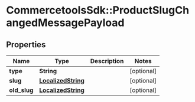 # CommercetoolsSdk::ProductSlugChangedMessagePayload

## Properties
Name | Type | Description | Notes
------------ | ------------- | ------------- | -------------
**type** | **String** |  | [optional] 
**slug** | [**LocalizedString**](LocalizedString.md) |  | [optional] 
**old_slug** | [**LocalizedString**](LocalizedString.md) |  | [optional] 

